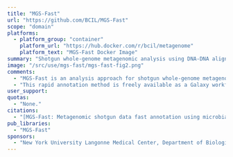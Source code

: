 ```yaml
---
title: "MGS-Fast"
url: "https://github.com/BCIL/MGS-Fast"
scope: "domain"
platforms:
  - platform_group: "container"
    platform_url: "https://hub.docker.com/r/bcil/metagenome"
    platform_text: "MGS-Fast Docker Image"
summary: "Shotgun whole-genome metagenomic analysis using DNA-DNA alignment"
image: "/src/use/mgs-fast/mgs-fast-fig2.png"
comments:
  - "MGS-Fast is an analysis approach for shotgun whole-genome metagenomic data that is an alternative to using the integrated catalog of reference genes database of well-annotated genes compiled from human microbiome data."
  - "This rapid annotation method is freely available as a Galaxy workflow within a Docker image."
user_support:
quotas:
  - "None."
citations:
  - "[MGS-Fast: Metagenomic shotgun data fast annotation using microbial gene catalogs](https://doi.org/10.1093/gigascience/giz020), Stuart M Brown, Hao Chen, Yuhan Hao, Bobby P Laungani, Thahmina A Ali, Changsu Dong, Carlos Lijeron, Baekdoo Kim, Claudia Wultsch, Zhiheng Pei, Konstantinos Krampis. *GigaScience*, Volume 8, Issue 4, April 2019, giz020, doi: 10.1093/gigascience/giz020"
pub_libraries:
  - "MGS-Fast"
sponsors:
  - "New York University Langonne Medical Center, Department of Biological Sciences and Center for Translational and Basic Research, Hunter College of The City University of New York, Research Foundation of The City University of New York, Sackler Institute for Comparative Genomics, American Museum of Natural History, Department of Veterans Affairs New York Harbor Healthcare System, Institute ofComputational Biomedicine, Weill Cornell Medical College"
---
```

